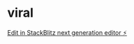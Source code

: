 # viral

[Edit in StackBlitz next generation editor ⚡️](https://stackblitz.com/~/github.com/hotwellkz/viral)